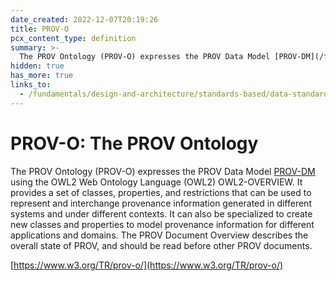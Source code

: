 ```yaml
---
date_created: 2022-12-07T20:19:26
title: PROV-O
pcx_content_type: definition
summary: >-
  The PROV Ontology (PROV-O) expresses the PROV Data Model [PROV-DM](/fundamentals/design-and-architecture/standards-based/data-standards/#prov-dm) using the OWL2 Web Ontology Language (OWL2) OWL2-OVERVIEW. It provides a set of classes, properties, and restrictions that can be used to represent and interchange provenance information generated in different systems and under different contexts. It can also be specialized to create new classes and properties to model provenance information for different applications and domains. The PROV Document Overview describes the overall state of PROV, and should be read before other PROV documents.
hidden: true
has_more: true
links_to:
  - /fundamentals/design-and-architecture/standards-based/data-standards/prov-dm
---
```


# PROV-O: The PROV Ontology

The PROV Ontology (PROV-O) expresses the PROV Data Model [PROV-DM](/fundamentals/design-and-architecture/standards-based/data-standards/prov-dm) using the OWL2 Web Ontology Language (OWL2) OWL2-OVERVIEW. It provides a set of classes, properties, and restrictions that can be used to represent and interchange provenance information generated in different systems and under different contexts. It can also be specialized to create new classes and properties to model provenance information for different applications and domains. The PROV Document Overview describes the overall state of PROV, and should be read before other PROV documents.

[https://www.w3.org/TR/prov-o/](https://www.w3.org/TR/prov-o/)
